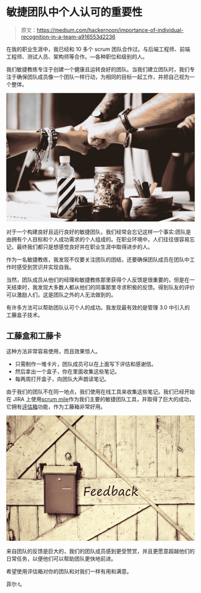 # 敏捷团队中个人认可的重要性

> 原文：<https://medium.com/hackernoon/importance-of-individual-recognition-in-a-team-a916553d2236>

在我的职业生涯中，我已经和 10 多个 scrum 团队合作过。与后端工程师、前端工程师、测试人员、架构师等合作。—各种职位和级别的人。

我们敏捷教练专注于创建一个健康且运转良好的团队。当我们建立团队时，我们专注于确保团队成员像一个团队一样行动，为相同的目标一起工作，并把自己视为一个整体。

![](img/89e4d912555b9e5ea31f964fd315e117.png)

对于一个构建良好且运行良好的敏捷团队，我们经常会忘记这样一个事实:团队是由拥有个人目标和个人成功需求的个人组成的。在职业环境中，人们往往很容易忘记，最终我们都只是想感觉良好并在职业生涯中取得进步的人。

作为一名敏捷教练，我发现不仅要关注团队的团结，还要确保团队成员在团队中工作时感受到赏识并实现自我。

当然，团队成员从他们的经理和敏捷教练那里获得个人反馈是很重要的，但是在一天结束时，我发现大多数人都从他们的同事那里寻求积极的反馈。得到队友的评价可以激励人们，这是团队之外的人无法做到的。

有许多方法可以帮助团队认可个人的成功。我发现最有效的是管理 3.0 中引入的工藤盒子技术。

## 工藤盒和工藤卡

这种方法非常容易使用，而且效果惊人。

*   只需制作一堆卡片，团队成员可以在上面写下评估和感谢信。
*   然后拿出一个盒子，你在里面收集这些笔记。
*   每两周打开盒子，向团队大声朗读笔记。

由于我们的团队不在同一地点，我们使用在线工具来收集这些笔记。我们已经开始在 JIRA 上使用[scrum mile](https://www.scrumile.com)作为我们主要的敏捷团队工具，并取得了巨大的成功，它拥有[评估箱](https://www.scrumile.com)功能，作为工藤箱非常好用。

![](img/dfebe8259a39022c946fe37caffb3ac7.png)

来自团队的反馈是巨大的，我们的团队成员感到更受赞赏，并且更愿意超越他们的日常任务，以便他们可以帮助团队更快地前进。

希望使用评估箱对你的团队和对我们一样有用和满意。

菲尔·t。